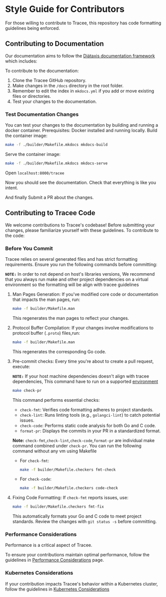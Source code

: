 # Style Guide for Contributors

For those willing to contribute to Tracee, this repository has code formatting
guidelines being enforced.

## Contributing to Documentation

Our documentation aims to follow the [Diátaxis documentation framework](https://diataxis.fr/) which includes:

To contribute to the documentation:

1. Clone the Tracee GitHub repository.
2. Make changes in the `/docs` directory in the root folder.
3. Remember to edit the index in `mkdocs.yml` if you add or move existing files or directories.
4. Test your changes to the documentation.

### Test Documentation Changes

You can test your changes to the documentation by building and running a docker container.
Prerequisites: Docker installed and running locally.
Build the container image:

```bash
make -f ./builder/Makefile.mkdocs mkdocs-build
```

Serve the container image:

```bash
make -f ./builder/Makefile.mkdocs mkdocs-serve
```

Open `localhost:8000/tracee`

Now you should see the documentation.
Check that everything is like you intent.

And finally Submit a PR about the changes.

## Contributing to Tracee Code

We welcome contributions to Tracee's codebase! Before submitting your changes, please familiarize yourself with these guidelines.
To contribute to the code:

### Before You Commit

Tracee relies on several generated files and has strict formatting requirements. Ensure you run the following commands before committing:

**`NOTE:`** In order to not depend on host's libraries versions, We recommend that you always run make and other project dependencies on a virtual environment so the formatting will be align with tracee guidelines

1. Man Pages Generation: If you've modified core code or documentation that impacts the man pages, run:

    ```bash
    make -f builder/Makefile.man
    ```

    This regenerates the man pages to reflect your changes.

2. Protocol Buffer Compilation: If your changes involve modifications to protocol buffer (`.proto`) files,run:

    ```bash
    make -f builder/Makefile.man
    ```

    This regenerates the corresponding Go code.

3. Pre-commit checks: Every time you're about to create a pull request, execute:

    **`NOTE:`**  If your host machine dependencies doesn't align with tracee dependencies, This command have to run on a supported [environment](./building/environment.md)

    ```bash
    make check-pr
    ```

    This command performs essential checks:
    - `check-fmt`: Verifies code formatting adheres to project standards.
    - `check-lint`: Runs linting tools (e.g., `golangci-lint`) to catch potential issues.
    - `check-code`: Performs static code analysis for both Go and C code.
    - `format-pr`: Displays the commits in your PR in a standardized format.

    **Note:** `check-fmt`,`check-lint`,`check-code`,`format-pr` are individual make command combined under `check-pr`. You can run the following command without any vm using Makefile

    - For `check-fmt`:

        ```bash
        make -f builder/Makefile.checkers fmt-check
        ```

    - For `check-code`:

        ```bash
        make -f builder/Makefile.checkers code-check
        ```

4. Fixing Code Formatting: If `check-fmt` reports issues, use:

    ```bash
    make -f builder/Makefile.checkers fmt-fix
    ```

    This automatically formats your Go and C code to meet project standards. Review the changes with `git status -s` before committing.

### Performance Considerations

Performance is a critical aspect of Tracee.

To ensure your contributions maintain optimal performance, follow the guidelines in [Performance Considerations](./performance.md) page.

### Kubernetes Considerations

If your contribution impacts Tracee's behavior within a Kubernetes cluster, follow the guidelines in [Kubernetes Considerations](./kubernetes.md)
